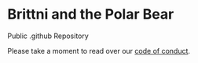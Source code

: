 # Brittni and the Polar Bear

Public .github Repository

Please take a moment to read over our [code of conduct](https://github.com/brittni-and-the-polar-bear/.github/blob/main/CODE_OF_CONDUCT.md).
